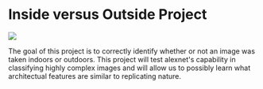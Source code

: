 <h1>
  Inside versus Outside Project
</h1>

<img src="https://www.tile-magazine.com/ext/resources/NEWS/news4/Indoor-outdoor-spaces_Edil.jpg">

<p>
  The goal of this project is to correctly identify whether or not an image was taken indoors or outdoors.
  This project will test alexnet's capability in classifying highly complex images and will allow us to possibly learn what architectual features
  are similar to replicating nature.
</p>
